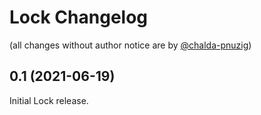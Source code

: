 Lock Changelog
=================

(all changes without author notice are by [@chalda-pnuzig](https://github.com/chalda-pnuzig))

## 0.1 (2021-06-19)

Initial Lock release.